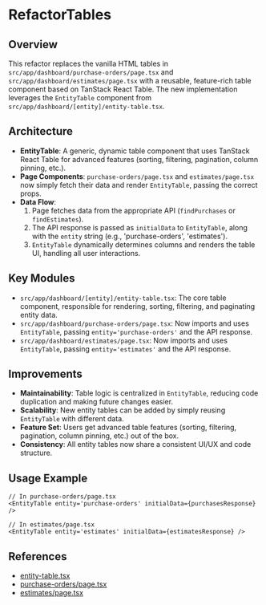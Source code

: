 # RefactorTables

## Overview

This refactor replaces the vanilla HTML tables in `src/app/dashboard/purchase-orders/page.tsx` and `src/app/dashboard/estimates/page.tsx` with a reusable, feature-rich table component based on TanStack React Table. The new implementation leverages the `EntityTable` component from `src/app/dashboard/[entity]/entity-table.tsx`.

## Architecture

- **EntityTable**: A generic, dynamic table component that uses TanStack React Table for advanced features (sorting, filtering, pagination, column pinning, etc.).
- **Page Components**: `purchase-orders/page.tsx` and `estimates/page.tsx` now simply fetch their data and render `EntityTable`, passing the correct props.
- **Data Flow**:
  1. Page fetches data from the appropriate API (`findPurchases` or `findEstimates`).
  2. The API response is passed as `initialData` to `EntityTable`, along with the `entity` string (e.g., 'purchase-orders', 'estimates').
  3. `EntityTable` dynamically determines columns and renders the table UI, handling all user interactions.

## Key Modules

- `src/app/dashboard/[entity]/entity-table.tsx`: The core table component, responsible for rendering, sorting, filtering, and paginating entity data.
- `src/app/dashboard/purchase-orders/page.tsx`: Now imports and uses `EntityTable`, passing `entity='purchase-orders'` and the API response.
- `src/app/dashboard/estimates/page.tsx`: Now imports and uses `EntityTable`, passing `entity='estimates'` and the API response.

## Improvements

- **Maintainability**: Table logic is centralized in `EntityTable`, reducing code duplication and making future changes easier.
- **Scalability**: New entity tables can be added by simply reusing `EntityTable` with different data.
- **Feature Set**: Users get advanced table features (sorting, filtering, pagination, column pinning, etc.) out of the box.
- **Consistency**: All entity tables now share a consistent UI/UX and code structure.

## Usage Example

```tsx
// In purchase-orders/page.tsx
<EntityTable entity='purchase-orders' initialData={purchasesResponse} />

// In estimates/page.tsx
<EntityTable entity='estimates' initialData={estimatesResponse} />
```

## References

- [entity-table.tsx](mdc:src/app/dashboard/[entity]/entity-table.tsx)
- [purchase-orders/page.tsx](mdc:src/app/dashboard/purchase-orders/page.tsx)
- [estimates/page.tsx](mdc:src/app/dashboard/estimates/page.tsx)
